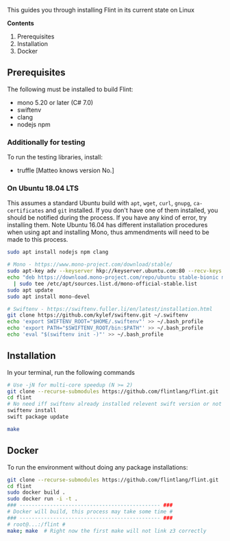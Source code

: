 This guides you through installing Flint in its current state on Linux

**Contents**
1. Prerequisites
2. Installation
3. Docker

## Prerequisites
The following must be installed to build Flint:
* mono 5.20 or later (C# 7.0)
* swiftenv
* clang
* nodejs npm

### Additionally for testing
To run the testing libraries, install:
* truffle [Matteo knows version No.]

### On Ubuntu 18.04 LTS
This assumes a standard Ubuntu build with `apt`, `wget`, `curl`, `gnupg`, `ca-certificates` and `git` installed. If you don't have one of them installed, you should be notified during the process. If you have any kind of error, try installing them. Note Ubuntu 16.04 has different installation procedures when using apt and installing Mono, thus ammendments will need to be made to this process.
```bash
sudo apt install nodejs npm clang

# Mono - https://www.mono-project.com/download/stable/
sudo apt-key adv --keyserver hkp://keyserver.ubuntu.com:80 --recv-keys 3FA7E0328081BFF6A14DA29AA6A19B38D3D831EF
echo "deb https://download.mono-project.com/repo/ubuntu stable-bionic main" \
  | sudo tee /etc/apt/sources.list.d/mono-official-stable.list
sudo apt update
sudo apt install mono-devel

# Swiftenv - https://swiftenv.fuller.li/en/latest/installation.html
git clone https://github.com/kylef/swiftenv.git ~/.swiftenv
echo 'export SWIFTENV_ROOT="$HOME/.swiftenv"' >> ~/.bash_profile
echo 'export PATH="$SWIFTENV_ROOT/bin:$PATH"' >> ~/.bash_profile
echo 'eval "$(swiftenv init -)"' >> ~/.bash_profile
```

## Installation
In your terminal, run the following commands
```bash
# Use -jN for multi-core speedup (N >= 2)
git clone --recurse-submodules https://github.com/flintlang/flint.git
cd flint
# No need iff swiftenv already installed relevent swift version or not using swiftenv
swiftenv install
swift package update

make
```

## Docker
To run the environment without doing any package installations:
```bash
git clone --recurse-submodules https://github.com/flintlang/flint.git
cd flint
sudo docker build .
sudo docker run -i -t .
### ---------------------------------------------- ###
# Docker will build, this process may take some time #
### ---------------------------------------------- ###
# root@...:/flint #
make; make  # Right now the first make will not link z3 correctly
```
